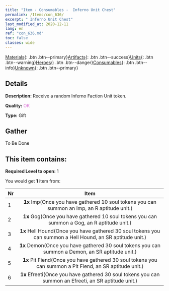 ```yaml
---
title: "Item - Consumables -  Inferno Unit Chest"
permalink: /Items/con_636/
excerpt: " Inferno Unit Chest"
last_modified_at: 2020-12-11
lang: en
ref: "con_636.md"
toc: false
classes: wide
---
```

 [Materials](/Items/){: .btn .btn--primary}[Artifacts](/Items/Artifacts/){: .btn .btn--success}[Units](/Items/Units/){: .btn .btn--warning}[Heroes](/Items/Heroes/){: .btn .btn--danger}[Consumables](/Items/Consumables/){: .btn .btn--info}[Unknown](/Items/Unknown/){: .btn .btn--primary}

## Details
 **Description:** Receive a random Inferno Faction Unit token.

 **Quality:** <span style="color: #DA70D6">OK</span>

 **Type:** Gift

## Gather

  To Be Done

## This item contains:

 **Required Level to open:** 1

 You would get **1** item  from:

  | Nr |      Item    |
  |:---|:------------:|
  | 1 |  **1x** Imp(Once you have gathered 10 soul tokens you can summon an Imp, an R aptitude unit.) | 
  | 2 |  **1x** Gog(Once you have gathered 10 soul tokens you can summon a Gog, an R aptitude unit.) | 
  | 3 |  **1x** Hell Hound(Once you have gathered 30 soul tokens you can summon a Hell Hound, an SR aptitude unit.) | 
  | 4 |  **1x** Demon(Once you have gathered 30 soul tokens you can summon a Demon, an SR aptitude unit.) | 
  | 5 |  **1x** Pit Fiend(Once you have gathered 30 soul tokens you can summon a Pit Fiend, an SR aptitude unit.) | 
  | 6 |  **1x** Efreeti(Once you have gathered 30 soul tokens you can summon an Efreeti, an SR aptitude unit.) | 
